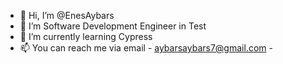 - 👋 Hi, I’m @EnesAybars
- 👀 I’m Software Development Engineer in Test
- 🌱 I’m currently learning Cypress
- 📫 You can reach me via email - aybarsaybars7@gmail.com -

<!---
EnesAybars/EnesAybars is a ✨ special ✨ repository because its `README.md` (this file) appears on your GitHub profile.
You can click the Preview link to take a look at your changes.
--->
